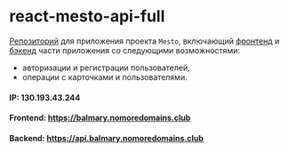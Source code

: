 # react-mesto-api-full
[Репозиторий](https://github.com/BalMarina/react-mesto-api-full) для приложения проекта `Mesto`, включающий [фронтенд](https://github.com/BalMarina/react-mesto-api-full/tree/main/frontend) и [бэкенд](https://github.com/BalMarina/react-mesto-api-full/tree/main/backend) части приложения со следующими возможностями: 
- авторизации и регистрации пользователей, 
- операции с карточками и пользователями. 

#### IP: 130.193.43.244
#### Frontend: https://balmary.nomoredomains.club
#### Backend: https://api.balmary.nomoredomains.club
